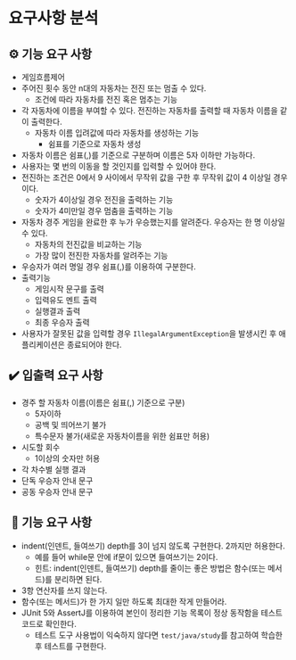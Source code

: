 # 요구사항 분석

## ⚙️ 기능 요구 사항
- 게임흐름제어
- 주어진 횟수 동안 n대의 자동차는 전진 또는 멈출 수 있다.
  - 조건에 따라 자동차를 전진 혹은 멈추는 기능
- 각 자동차에 이름을 부여할 수 있다. 전진하는 자동차를 출력할 때 자동차 이름을 같이 출력한다.
  - 자동차 이름 입려값에 따라 자동차를 생성하는 기능
    - 쉼표를 기준으로 자동차 생성
- 자동차 이름은 쉼표(,)를 기준으로 구분하며 이름은 5자 이하만 가능하다.
- 사용자는 몇 번의 이동을 할 것인지를 입력할 수 있어야 한다.
- 전진하는 조건은 0에서 9 사이에서 무작위 값을 구한 후 무작위 값이 4 이상일 경우이다.
  - 숫자가 4이상일 경우 전진을 출력하는 기능
  - 숫자가 4미만일 경우 멈춤을 출력하는 기능
- 자동차 경주 게임을 완료한 후 누가 우승했는지를 알려준다. 우승자는 한 명 이상일 수 있다.
  - 자동차의 전진값을 비교하는 기능
  - 가장 많이 전진한 자동차를 알려주는 기능
- 우승자가 여러 명일 경우 쉼표(,)를 이용하여 구분한다.
- 출력기능
  - 게임시작 문구를 출력
  - 입력유도 멘트 출력
  - 실행결과 출력
  - 최종 우승자 출력
- 사용자가 잘못된 값을 입력할 경우 `IllegalArgumentException`을 발생시킨 후 애플리케이션은 종료되어야 한다.

## ✔️ 입출력 요구 사항
- 경주 할 자동차 이름(이름은 쉼표(,) 기준으로 구분)
  - 5자이하
  - 공백 및 띄어쓰기 불가
  - 특수문자 불가(새로운 자동차이름을 위한 쉼표만 허용)
- 시도할 회수
  - 1이상의 숫자만 허용
- 각 차수별 실행 결과
- 단독 우승자 안내 문구
- 공동 우승자 안내 문구

## ️ 🎯 기능 요구 사항
- indent(인덴트, 들여쓰기) depth를 3이 넘지 않도록 구현한다. 2까지만 허용한다.
    - 예를 들어 while문 안에 if문이 있으면 들여쓰기는 2이다.
    - 힌트: indent(인덴트, 들여쓰기) depth를 줄이는 좋은 방법은 함수(또는 메서드)를 분리하면 된다.
- 3항 연산자를 쓰지 않는다.
- 함수(또는 메서드)가 한 가지 일만 하도록 최대한 작게 만들어라.
- JUnit 5와 AssertJ를 이용하여 본인이 정리한 기능 목록이 정상 동작함을 테스트 코드로 확인한다.
    - 테스트 도구 사용법이 익숙하지 않다면 `test/java/study`를 참고하여 학습한 후 테스트를 구현한다.